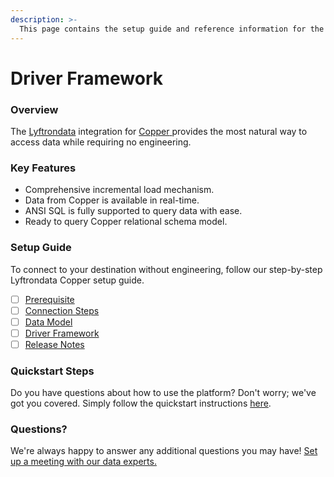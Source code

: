 ```yaml
---
description: >-
  This page contains the setup guide and reference information for the Copper source connector.
---
```


# Driver Framework

### Overview

The [Lyftrondata](https://www.lyftrondata.com/) integration for [Copper](https://www.lyftrondata.com/integration/copper/)[ ](https://www.lyftrondata.com/integration/copper/)provides the most natural way to access data while requiring no engineering.

### Key Features

* Comprehensive incremental load mechanism.
* Data from Copper is available in real-time.&#x20;
* ANSI SQL is fully supported to query data with ease.
* Ready to query Copper relational schema model.

### Setup Guide

To connect to your destination without engineering, follow our step-by-step Lyftrondata Copper setup guide.

* [ ] [Prerequisite](../../sales-analytics/copper/prerequisite.md)
* [ ] [Connection Steps](../../sales-analytics/copper/connection-steps.md)
* [ ] [Data Model](../../sales-analytics/copper/data-model/)
* [ ] [Driver Framework](../../sales-analytics/copper/driver-framework/)
* [ ] [Release Notes](../../sales-analytics/copper/release-notes.md)

### Quickstart Steps

Do you have questions about how to use the platform? Don't worry; we've got you covered. Simply follow the quickstart instructions [here](../../../quickstart-steps.md).

### Questions? <a href="#questions" id="questions"></a>

We're always happy to answer any additional questions you may have! [Set up a meeting with our data experts.](https://www.lyftrondata.com/book-a-meeting/)


